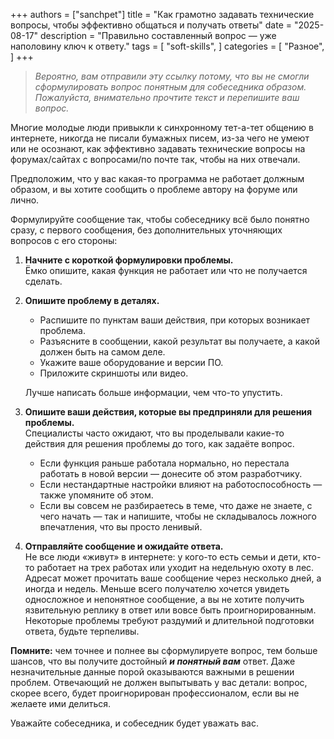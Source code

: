 +++
authors = ["sanchpet"]
title = "Как грамотно задавать технические вопросы, чтобы эффективно общаться и получать ответы"
date = "2025-08-17"
description = "Правильно составленный вопрос — уже наполовину ключ к ответу."
tags = [
    "soft-skills",
]
categories = [
    "Разное",
]
+++
> _Вероятно, вам отправили эту ссылку потому, что вы не смогли сформулировать вопрос понятным для собеседника образом. Пожалуйста, внимательно прочтите текст и перепишите ваш вопрос._

Многие молодые люди привыкли к синхронному тет-а-тет общению в интернете, никогда не писали бумажных писем, из-за чего не умеют или не осознают, как эффективно задавать технические вопросы на форумах/сайтах с вопросами/по почте так, чтобы на них отвечали.

Предположим, что у вас какая-то программа не работает должным образом, и вы хотите сообщить о проблеме автору на форуме или лично.

Формулируйте сообщение так, чтобы собеседнику всё было понятно сразу, с первого сообщения, без дополнительных уточняющих вопросов с его стороны:

1. **Начните с короткой формулировки проблемы.**  
  Ёмко опишите, какая функция не работает или что не получается сделать.

2. **Опишите проблему в деталях.**  

   - Распишите по пунктам ваши действия, при которых возникает проблема.
   - Разъясните в сообщении, какой результат вы получаете, а какой должен быть на самом деле.
   - Укажите ваше оборудование и версии ПО.
   - Приложите скриншоты или видео.
  
    Лучше написать больше информации, чем что-то упустить.

3. **Опишите ваши действия, которые вы предприняли для решения проблемы.**  
    Специалисты часто ожидают, что вы проделывали какие-то действия для решения проблемы до того, как задаёте вопроc.
     - Если функция раньше работала нормально, но перестала работать в новой версии — донесите об этом разработчику.
     - Если нестандартные настройки влияют на работоспособность — также упомяните об этом.
     - Если вы совсем не разбираетесь в теме, что даже не знаете, с чего начать — так и напишите, чтобы не складывалось ложного впечатления, что вы просто ленивый.

4. **Отправляйте сообщение и ожидайте ответа.**  
  Не все люди «живут» в интернете: у кого-то есть семьи и дети, кто-то работает на трех работах или уходит на недельную охоту в лес. Адресат может прочитать ваше сообщение через несколько дней, а иногда и недель.
  Меньше всего получателю хочется увидеть односложное и непонятное сообщение, а вы не хотите получить язвительную реплику в ответ или вовсе быть проигнорированным.  
  Некоторые проблемы требуют раздумий и длительной подготовки ответа, будьте терпеливы.

**Помните:** чем точнее и полнее вы сформулируете вопрос, тем больше шансов, что вы получите достойный  _**и понятный вам**_  ответ. Даже незначительные данные порой оказываются важными в решении проблем. Отвечающий не должен выпытывать у вас детали: вопрос, скорее всего, будет проигнорирован профессионалом, если вы не желаете ими делиться.

Уважайте собеседника, и собеседник будет уважать вас.
